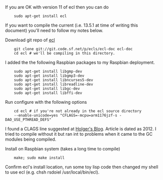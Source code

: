 If you are OK with version 11 of ecl then you can do

```shell
    sudo apt-get install ecl
```

If you want to compile the current (i.e. 13.5.1 at time of writing this document) you'll
need to follow my notes below.


Download git repo of [ecl](http://ecls.sourceforge.net/download.html)

```shell
    git clone git://git.code.sf.net/p/ecls/ecl-doc ecl-doc
    cd ecl # we'll be compiling in this directory.
```

I added the the following Raspbian packages to my Raspbian deployment.

```shell
    sudo apt-get install libgmp-dev
    sudo apt-get install libgmp3-dev
    sudo apt-get install libncurses5-dev
    sudo apt-get install libreadline-dev
    sudo apt-get install libgc-dev
    sudo apt-get install libffi-dev
```

Run configure with the following options

```shell
    cd ecl # if you're not already in the ecl source directory
    --enable-unicode=yes "CFLAGS=-mcpu=arm1176jzf-s -DAO_USE_PTHREAD_DEFS"
```

I found a CLAGS line suggested at [Holger's Blog](http://blog.hdurer.net/posts/2012/07/23_building-my-own-ecl-for-and-on-the-raspberry-pi.html). Article is
dated as 2012. I tried to compile without it but ran int to problems when it came to the GC modules being compiled. 

Install on Raspbian system (takes a long time to compile)

```shell
    make; sudo make install
```

Confirm ecl's install location, run some toy lisp code then changed my shell to use ecl (e.g. 
chsh rsdoiel /usr/local/bin/ecl).



